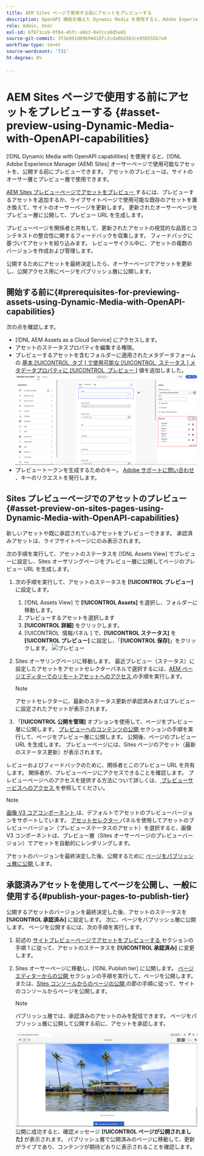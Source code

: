 ```yaml
---
title: AEM Sites ページで使用する前にアセットをプレビューする
description: OpenAPI 機能を備えた Dynamic Media を使用すると、Adobe Experience Manager（AEM） Sites のプレビューページでアセットをプレビューできます。 このアセットプレビューを使用すると、アセットを公開する前に（更新されたアセットを含む）作成者ページを公開前に、作成者および関係者がアセットの更新を確認および検証できます。
role: Admin, User
exl-id: 6f071ca9-0f84-45fc-a6b3-047cca9d5e65
source-git-commit: 3f3e091d09b94418fc2cda0bd3b3ce950555b7a9
workflow-type: tm+mt
source-wordcount: '731'
ht-degree: 0%

---
```



# AEM Sites ページで使用する前にアセットをプレビューする {#asset-preview-using-Dynamic-Media-with-OpenAPI-capabilities}

[!DNL Dynamic Media with OpenAPI capabilities] を使用すると、[!DNL Adobe Experience Manager (AEM) Sites] オーサーページで使用可能なアセットを、公開する前にプレビューできます。 アセットのプレビューは、サイトのオーサー層とプレビュー層で使用できます。

[AEM Sites プレビューページでアセットをプレビュー ](#asset-preview-on-sites-pages-using-Dynamic-Media-with-OpenAPI-capabilities) するには、プレビューするアセットを追加するか、ライブサイトページで使用可能な既存のアセットを置き換えて、サイトのオーサーページを更新します。 更新されたオーサーページをプレビュー層に公開して、プレビュー URL を生成します。

プレビューページを関係者と共有して、更新されたアセットの視覚的な品質とコンテキストの整合性に関するフィードバックを収集します。 フィードバックに基づいてアセットを絞り込みます。 レビューサイクル中に、アセットの複数のバージョンを作成および管理します。

公開するためにアセットを最終決定したら、オーサーページでアセットを更新し、公開アクセス用にページをパブリッシュ層に公開します。

## 開始する前に{#prerequisites-for-previewing-assets-using-Dynamic-Media-with-OpenAPI-capabilities}

次の点を確認します。

* [!DNL AEM Assets as a Cloud Service] にアクセスします。
* アセットのステータスプロパティを編集する権限。
* プレビューするアセットを含むフォルダーに適用されたメタデータフォームの [ 基本 [!UICONTROL &#x200B; タブ &#x200B;] で使用可能な [!UICONTROL &#x200B; ステータス &#x200B;] メタデータプロパティに [!UICONTROL &#x200B; プレビュー &#x200B;]](/help/assets/metadata-assets-view.md#edit-metadata-forms) 値を追加しました。
  ![ 「プレビューを追加」オプション ](/help/assets/assets/metedata-form-preview.png)
* プレビュートークンを生成するためのキー。 [Adobe サポートに問い合わせ ](https://helpx.adobe.com/in/contact.html)、キーのリクエストを発行します。

## Sites プレビューページでのアセットのプレビュー {#asset-preview-on-sites-pages-using-Dynamic-Media-with-OpenAPI-capabilities}

新しいアセットや既に承認されているアセットをプレビューできます。 承認済みアセットは、ライブサイトページにのみ表示されます。

次の手順を実行して、アセットのステータスを [!DNL Assets View] でプレビューに設定し、Sites オーサリングページをプレビュー層に公開してページのプレビュー URL を生成します。

1. 次の手順を実行して、アセットのステータスを **[!UICONTROL プレビュー]** に設定します。

   1. [!DNL Assets View] で **[!UICONTROL Assets]** を選択し、フォルダーに移動します。
   1. プレビューするアセットを選択します
   1. **[!UICONTROL 詳細]** をクリックします。
   1. [!UICONTROL &#x200B; 情報パネル &#x200B;] で、**[!UICONTROL ステータス]** を **[!UICONTROL プレビュー]** に設定し、「**[!UICONTROL 保存]**」をクリックします。
      ![プレビュー](/help/assets/assets/preview-boat-at-bay.png)

1. Sites オーサリングページに移動します。 最近プレビュー（ステータス）に設定したアセットをアセットセレクターパネルで選択するには、[AEM ページエディターでのリモートアセットへのアクセス ](/help/assets/integrate-remote-approved-assets-with-sites.md#access-remote-assets-in-aem-page-editor) の手順を実行します。

   >[!NOTE]
   >
   > アセットセレクターに、最新のステータス更新が承認済みまたはプレビューに設定されたアセットが表示されます。

1. 「**[!UICONTROL 公開を管理]** オプションを使用して、ページをプレビュー層に公開します。 [ プレビューへのコンテンツの公開 ](https://experienceleague.adobe.com/ja/docs/experience-manager-cloud-service/content/sites/authoring/sites-console/previewing-content) セクションの手順を実行して、ページをプレビュー層に公開します。 公開後、ページのプレビュー URL を生成します。 プレビューページには、Sites ページのアセット（最新のステータス更新）が表示されます。

レビューおよびフィードバックのために、関係者とこのプレビュー URL を共有します。 関係者が、プレビューページにアクセスできることを確認します。 プレビューページへのアクセスを提供する方法について詳しくは、[ プレビューサービスへのアクセス ](https://experienceleague.adobe.com/ja/docs/experience-manager-cloud-service/content/implementing/using-cloud-manager/manage-environments#access-preview-service) を参照してください。

>[!NOTE]
>
>[ 画像 V3 コアコンポーネント ](https://experienceleague.adobe.com/ja/docs/experience-manager-core-components/using/wcm-components/image#version-and-compatibility) は、デフォルトでアセットのプレビューバージョンをサポートしています。 [ アセットセレクター ](https://experienceleague.adobe.com/ja/docs/experience-manager-cloud-service/content/assets/manage/asset-selector/asset-selector-upload) パネルを使用してアセットのプレビューバージョン（プレビューステータスのアセット）を選択すると、画像 V3 コンポーネントは、プレビュー層（Sites オーサーページのプレビューバージョン）でアセットを自動的にレンダリングします。

アセットのバージョンを最終決定した後、公開するために [ ページをパブリッシュ層に公開 ](#publish-your-pages-to-publish-tier) します。

## 承認済みアセットを使用してページを公開し、一般に使用する{#publish-your-pages-to-publish-tier}

公開するアセットのバージョンを最終決定した後、アセットのステータスを **[!UICONTROL 承認済み]** に設定します。 次に、ページをパブリッシュ層に公開します。 ページを公開するには、次の手順を実行します。

1. 前述の [ サイトプレビューページでアセットをプレビューする ](#asset-preview-on-sites-pages-using-Dynamic-Media-with-OpenAPI-capabilities) セクションの手順 1 に従って、アセットのステータスを **[!UICONTROL 承認済み]** に変更します。
1. Sites オーサーページに移動し、[!DNL Publish tier] に公開します。 [ ページエディターからの公開 ](https://experienceleague.adobe.com/ja/docs/experience-manager-cloud-service/content/sites/authoring/page-editor/publishing#publishing-from-the-page-editor) セクションの手順を実行して、ページを公開します。
または、[Sites コンソールからのページの公開 ](https://experienceleague.adobe.com/ja/docs/experience-manager-cloud-service/content/sites/authoring/sites-console/publishing-pages#publishing-from-the-sites-console) の節の手順に従って、サイトのコンソールからページを公開します。

   >[!NOTE]
   >
   > パブリッシュ層では、承認済みのアセットのみを配信できます。 ページをパブリッシュ層に公開して公開する前に、アセットを承認します。

   ![ ページが公開されました ](/help/assets/assets/the-page-has-been-publushed.png)
公開に成功すると、確認メッセージ **[!UICONTROL ページが公開されました]** が表示されます。 パブリッシュ層で公開済みのページに移動して、更新がライブであり、コンテンツが期待どおりに表示されることを確認します。
